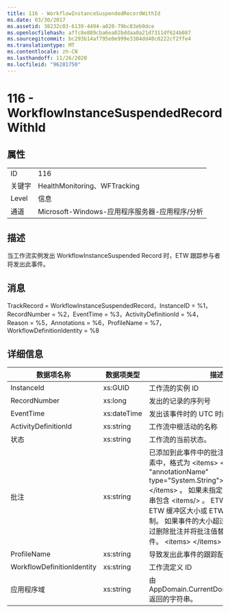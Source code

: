 ```yaml
---
title: 116 - WorkflowInstanceSuspendedRecordWithId
ms.date: 03/30/2017
ms.assetid: 38232c03-6139-4494-a020-79bc83eb9dce
ms.openlocfilehash: affc8e889cba6ea02bddaa0a21d7311df624b087
ms.sourcegitcommit: bc293b14af795e0e999e3304dd40c0222cf2ffe4
ms.translationtype: MT
ms.contentlocale: zh-CN
ms.lasthandoff: 11/26/2020
ms.locfileid: "96281750"
---
```

# <a name="116---workflowinstancesuspendedrecordwithid"></a>116 - WorkflowInstanceSuspendedRecordWithId

## <a name="properties"></a>属性  
  
|||  
|-|-|  
|ID|116|  
|关键字|HealthMonitoring、WFTracking|  
|Level|信息|  
|通道|Microsoft-Windows-应用程序服务器-应用程序/分析|  
  
## <a name="description"></a>描述  

 当工作流实例发出 WorkflowInstanceSuspended Record 时，ETW 跟踪参与者将发出此事件。  
  
## <a name="message"></a>消息  

 TrackRecord = WorkflowInstanceSuspendedRecord，InstanceID = %1，RecordNumber = %2，EventTime = %3，ActivityDefinitionId = %4，Reason = %5，Annotations = %6，ProfileName = %7，WorkflowDefinitionIdentity = %8  
  
## <a name="details"></a>详细信息  
  
|数据项名称|数据项类型|描述|  
|--------------------|--------------------|-----------------|  
|InstanceId|xs:GUID|工作流的实例 ID|  
|RecordNumber|xs:long|发出的记录的序列号|  
|EventTime|xs:dateTime|发出该事件时的 UTC 时间|  
|ActivityDefinitionId|xs:string|工作流中根活动的名称|  
|状态|xs:string|工作流的当前状态。|  
|批注|xs:string|已添加到此事件中的批注。 值存储在 xml 元素中，格式为 \<items> \< item name = "annotationName" type="System.String"> a \</item> \</items> 。 如果未指定任何批注，则该字符串包含 \<items/> 。 ETW 事件大小受到 ETW 缓冲区大小或 ETW 事件最大负载的限制。 如果事件的大小超过 ETW 限制，则通过删除批注并将批注值替换为 ... 来截断事件。 \<items> \</items>|  
|ProfileName|xs:string|导致发出此事件的跟踪配置文件的名称|  
|WorkflowDefinitionIdentity|xs:string|工作流定义 ID|  
|应用程序域|xs:string|由 AppDomain.CurrentDomain.FriendlyName 返回的字符串。|
